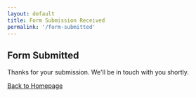 ```yaml
---
layout: default
title: Form Submission Received
permalink: '/form-submitted'
---
```



<section class="bg-white">
    <div class="py-8 px-4 mx-auto max-w-screen-xl lg:py-16 lg:px-6">
        <div class="mx-auto max-w-screen-sm text-center">
            <h1 class="mb-4 text-7xl tracking-tight font-extrabold lg:text-9xl text-primary-600">Form Submitted</h1>
            <p class="mb-4 text-lg font-light text-gray-500">Thanks for your submission. We'll be in touch with you shortly.</p>
            <a href="/" class="inline-flex text-white bg-primary hover:bg-secondary font-medium rounded-lg text-sm px-5 py-2.5 text-center my-4 no-underline">Back to Homepage</a>
        </div>   
    </div>
</section>